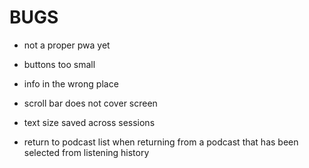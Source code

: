 # BUGS

- not a proper pwa yet

- buttons too small

- info in the wrong place

- scroll bar does not cover screen

- text size saved across sessions

- return to podcast list when returning from a podcast that has been selected from listening history


